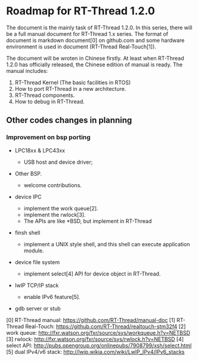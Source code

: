# Roadmap for RT-Thread 1.2.0 #

The document is the mainly task of RT-Thread 1.2.0. In this series, there will be a full manual document for RT-Thread 1.x series. The format of document is markdown document[0] on github.com and some hardware environment is used in document (RT-Thread Real-Touch[1]).

The document will be wroten in Chinese firstly. At least when RT-Thread 1.2.0 has officially released, the Chinese edition of manual is ready. The manual includes:

1. RT-Thread Kernel (The basic facilities in RTOS)
2. How to port RT-Thread in a new architecture.
3. RT-Thread components.
4. How to debug in RT-Thread. 

## Other codes changes in planning ##

### Improvement on bsp porting ###

- LPC18xx & LPC43xx
  * USB host and device driver;

- Other BSP.
  * welcome contributions. 

- device IPC
  * implement the work queue[2].
  * implement the rwlock[3].
  * The APIs are like *BSD, but implement in RT-Thread

- finsh shell
  * implement a UNIX style shell, and this shell can execute application module. 

- device file system
  * implement select[4] API for device object in RT-Thread. 

- lwIP TCP/IP stack
  * enable IPv6 feature[5].

- gdb server or stub

[0] RT-Thread manual: https://github.com/RT-Thread/manual-doc
[1] RT-Thread Real-Touch: https://github.com/RT-Thread/realtouch-stm32f4
[2] work queue: http://fxr.watson.org/fxr/source/sys/workqueue.h?v=NETBSD
[3] rwlock: http://fxr.watson.org/fxr/source/sys/rwlock.h?v=NETBSD
[4] select API: http://pubs.opengroup.org/onlinepubs/7908799/xsh/select.html
[5] dual IPv4/v6 stack: http://lwip.wikia.com/wiki/LwIP_IPv4/IPv6_stacks
